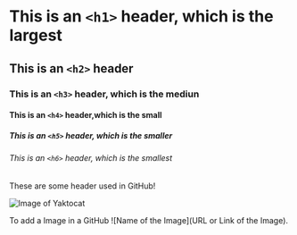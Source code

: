 # This is an `<h1>` header, which is the largest

## This is an `<h2>` header

### This is an `<h3>` header, which is the mediun

#### This is an `<h4>` header,which is the small

##### This is an `<h5>` header, which is the smaller

###### This is an `<h6>` header, which is the smallest

These are some header used in GitHub!


![Image of Yaktocat](https://octodex.github.com/images/yaktocat.png)

To add a Image in a GitHub ![Name of the Image](URL or Link of the Image).
